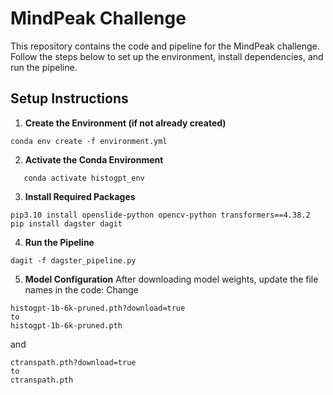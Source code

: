 # MindPeak Challenge

This repository contains the code and pipeline for the MindPeak challenge. Follow the steps below to set up the environment, install dependencies, and run the pipeline.

## Setup Instructions


1. **Create the Environment (if not already created)**
```
conda env create -f environment.yml
```

2. **Activate the Conda Environment**  
```
   conda activate histogpt_env
```

3. **Install Required Packages**
```
pip3.10 install openslide-python opencv-python transformers==4.38.2
pip install dagster dagit
```

4. **Run the Pipeline**
```
dagit -f dagster_pipeline.py
```

5. **Model Configuration**
After downloading model weights, update the file names in the code:
Change
```
histogpt-1b-6k-pruned.pth?download=true
to
histogpt-1b-6k-pruned.pth
```
and 
```
ctranspath.pth?download=true
to
ctranspath.pth
```
